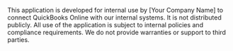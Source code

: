 This application is developed for internal use by [Your Company Name] to connect QuickBooks Online with our internal systems. It is not distributed publicly. All use of the application is subject to internal policies and compliance requirements. We do not provide warranties or support to third parties.
